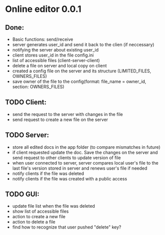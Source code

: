 # Online editor 0.0.1
## Done:
* Basic functions: send/receive
* server generates user_id and send it back to the clien (if neccessary)
* notifying the server about existing user_id
* client stores user_id in the file config.ini
* list of accessible files (client-server-client)
* delete a file on server and local copy on client
* created a config file on the server and its structure (LIMITED_FILES, OWNERS_FILES)
* save owner of the file to the config(format: file_name = owner_id, section: OWNERS_FILES)

## TODO Client:
* send the request to the server with changes in the file
* send request to create a new file on the server


## TODO Server:
* store all edited docs in the app folder (to compare mismatches in future)
* if client requested update the doc. Save the changes on the server and send request to other clients to update version of file
* when user connected to server, server compares local user's file to the last file's version stored in server and renews user's file if needed
* notify clients if the file was deleted
* notify clients if the file was created with a public access


## TODO GUI:
* update file list when the file was deleted
* show list of accessible files
* action to create a new file
* action to delete a file
* find how to recognize that user pushed "delete" key?
